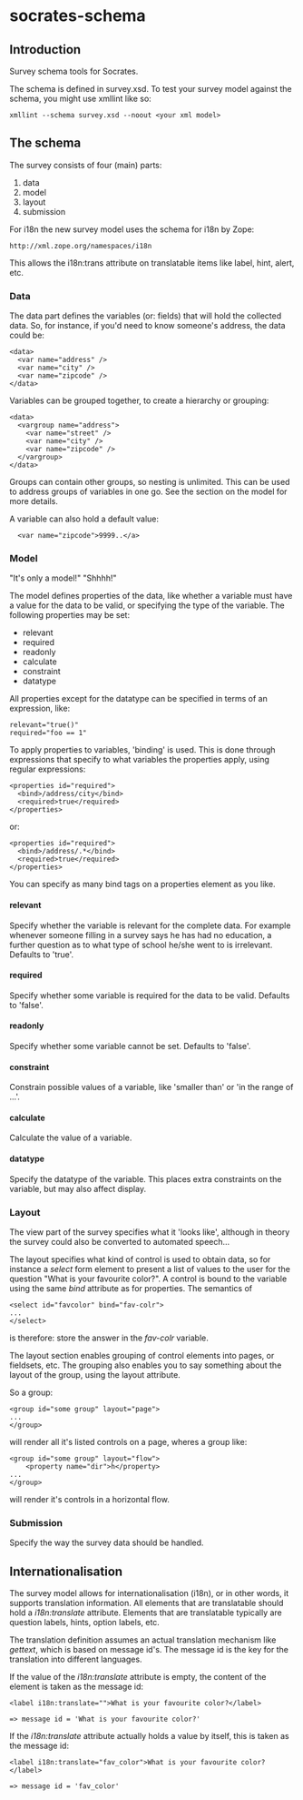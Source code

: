 socrates-schema
===============

Introduction
------------

Survey schema tools for Socrates.

The schema is defined in survey.xsd. To test your survey model against the
schema, you might use xmllint like so:

    xmllint --schema survey.xsd --noout <your xml model>


The schema
----------

The survey consists of four (main) parts:

1. data
2. model
3. layout
4. submission

For i18n the new survey model uses the schema for i18n by Zope:

    http://xml.zope.org/namespaces/i18n

This allows the i18n:trans attribute on translatable items like label,
hint, alert, etc.


### Data

The data part defines the variables (or: fields) that will hold the
collected data. So, for instance, if you'd need to know someone's
address, the data could be:

    <data>
      <var name="address" />
      <var name="city" />
      <var name="zipcode" />
    </data>

Variables can be grouped together, to create a hierarchy or grouping:

    <data>
      <vargroup name="address">
        <var name="street" />
        <var name="city" />
        <var name="zipcode" />
      </vargroup>
    </data>

Groups can contain other groups, so nesting is unlimited.  This can be
used to address groups of variables in one go. See the section on the
model for more details.

A variable can also hold a default value:

      <var name="zipcode">9999..</a>


### Model

"It's only a model!"
"Shhhh!"

The model defines properties of the data, like whether a variable must
have a value for the data to be valid, or specifying the type of the
variable. The following properties may be set:

* relevant
* required
* readonly
* calculate
* constraint
* datatype

All properties except for the datatype can be specified in terms of an
expression, like:

    relevant="true()"
    required="foo == 1"

To apply properties to variables, 'binding' is used. This is done
through expressions that specify to what variables the properties
apply, using regular expressions:

    <properties id="required">
      <bind>/address/city</bind>
      <required>true</required>
    </properties>

or:

    <properties id="required">
      <bind>/address/.*</bind>
      <required>true</required>
    </properties>

You can specify as many bind tags on a properties element as you like.


#### relevant

Specify whether the variable is relevant for the complete data. For
example whenever someone filling in a survey says he has had no
education, a further question as to what type of school he/she went to
is irrelevant. Defaults to 'true'.


#### required

Specify whether some variable is required for the data to be
valid. Defaults to 'false'.


#### readonly

Specify whether some variable cannot be set. Defaults to 'false'.


#### constraint

Constrain possible values of a variable, like 'smaller than' or 'in
the range of ...'.


#### calculate

Calculate the value of a variable.


#### datatype

Specify the datatype of the variable. This places extra constraints on
the variable, but may also affect display.


### Layout

The view part of the survey specifies what it 'looks like', although
in theory the survey could also be converted to automated
speech...

The layout specifies what kind of control is used to obtain data, so
for instance a _select_ form element to present a list of values to
the user for the question "What is your favourite color?".  A control
is bound to the variable using the same _bind_ attribute as for
properties. The semantics of

    <select id="favcolor" bind="fav-colr">
    ...
    </select>

is therefore: store the answer in the _fav-colr_ variable.

The layout section enables grouping of control elements into pages, or
fieldsets, etc. The grouping also enables you to say something about
the layout of the group, using the layout attribute.

So a group:

    <group id="some group" layout="page">
    ...
    </group>

will render all it's listed controls on a page, wheres a group like:

    <group id="some group" layout="flow">
        <property name="dir">h</property>
    ...
    </group>

will render it's controls in a horizontal flow.


### Submission

Specify the way the survey data should be handled.


Internationalisation
--------------------

The survey model allows for internationalisation (i18n), or in other
words, it supports translation information. All elements that are
translatable should hold a _i18n:translate_ attribute. Elements that
are translatable typically are question labels, hints, option labels,
etc.

The translation definition assumes an actual translation mechanism
like _gettext_, which is based on message id's. The message id is the
key for the translation into different languages.

If the value of the _i18n:translate_ attribute is empty, the content
of the element is taken as the message id:

    <label i18n:translate="">What is your favourite color?</label>

    => message id = 'What is your favourite color?'

If the _i18n:translate_ attribute actually holds a value by itself,
this is taken as the message id:

    <label i18n:translate="fav_color">What is your favourite color?</label>

    => message id = 'fav_color'
